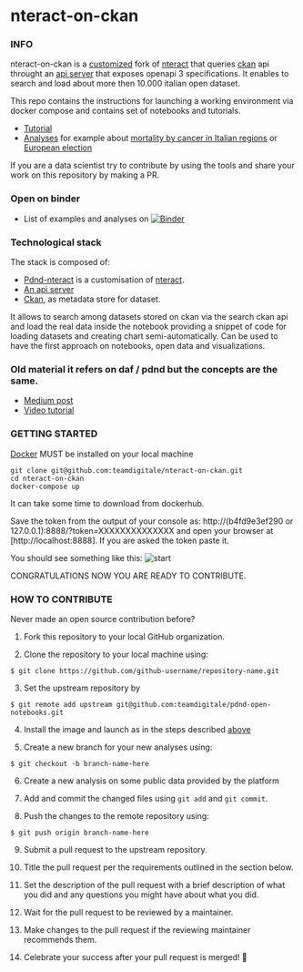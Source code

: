 # nteract-on-ckan

### INFO

nteract-on-ckan is a [customized](https://github.com/teamdigitale/daf-nteract) fork of [nteract](https://nteract.io/) that
queries [ckan](https://ckan.org/) api throught an [api server](https://github.com/teamdigitale/pdnd-openapi-server) that exposes openapi 3 specifications. It enables to search and load about more then 10.000 italian open dataset.

This repo contains the instructions for launching a working environment via docker compose and contains set of notebooks and tutorials.

- [Tutorial](notebooks-example/tutorial.ipynb)
- [Analyses](notebooks-example/) for example about [mortality by cancer in Italian regions](notebooks-example/italy_mortality.ipynb) or [European election](notebooks-example/eu_elections_2019_italy.ipynb)

If you are a data scientist try to contribute by using the tools and share your work on this repository by making a PR.

### Open on binder

- List of examples and analyses on [![Binder](https://mybinder.org/badge_logo.svg)](https://mybinder.org/v2/gh/teamdigitale/pdnd-open-notebooks/master?urlpath=%2Fnteract%2Fedit)

### Technological stack

The stack is composed of:

- [Pdnd-nteract](https://github.com/teamdigitale/daf-nteract) is a customisation of [nteract](https://nteract.io/).
- [An api server](https://github.com/teamdigitale/pdnd-openapi-server)
- [Ckan](https://ckan.dev.pdnd.italia.it/), as metadata store for dataset.

It allows to search among datasets stored on ckan via the search ckan api and load the real data inside the notebook providing a snippet of code for loading
datasets and creating chart semi-automatically. Can be used to have the first
approach on notebooks, open data and visualizations.

### Old material it refers on daf / pdnd but the concepts are the same.

- [Medium post](https://blog.nteract.io/creating-a-platform-for-querying-open-datasets-with-pdnd-nteract-6ac8107828f7)
- [Video tutorial](https://www.youtube.com/watch?v=nlZnYcz66YE)

### GETTING STARTED

[Docker](https://www.docker.com/) MUST be installed on your local machine

```
git clone git@github.com:teamdigitale/nteract-on-ckan.git
cd nteract-on-ckan
docker-compose up
```

It can take some time to download from dockerhub.

Save the token from the output of your console as:
http://(b4fd9e3ef290 or 127.0.0.1):8888/?token=XXXXXXXXXXXXXX
and open your browser at [http://localhost:8888]. If you are asked the token paste it.

You should see something like this:
![start](https://raw.githubusercontent.com/teamdigitale/pdnd-open-notebooks/master/img/nterat-on-ckan-home.png)

CONGRATULATIONS NOW YOU ARE READY TO CONTRIBUTE.

### HOW TO CONTRIBUTE

Never made an open source contribution before?

1.  Fork this repository to your local GitHub organization.

2.  Clone the repository to your local machine using:

```
$ git clone https://github.com/github-username/repository-name.git
```

3. Set the upstream repository by

```
$ git remote add upstream git@github.com:teamdigitale/pdnd-open-notebooks.git
```

4.  Install the image and launch as in the steps described [above](https://github.com/teamdigitale/pdnd-open-notebooks)

5.  Create a new branch for your new analyses using:

```
$ git checkout -b branch-name-here
```

6.  Create a new analysis on some public data provided by the platform

7.  Add and commit the changed files using `git add` and `git commit`.

8.  Push the changes to the remote repository using:

```
$ git push origin branch-name-here
```

9. Submit a pull request to the upstream repository.

10. Title the pull request per the requirements outlined in the section below.

11. Set the description of the pull request with a brief description of what you did and any questions you might have about what you did.

12. Wait for the pull request to be reviewed by a maintainer.

13. Make changes to the pull request if the reviewing maintainer recommends them.

14. Celebrate your success after your pull request is merged! :tada:
